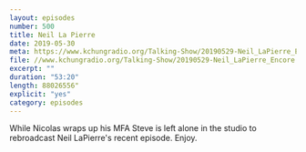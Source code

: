 ```yaml
---
layout: episodes
number: 500
title: Neil La Pierre
date: 2019-05-30
meta: https://www.kchungradio.org/Talking-Show/20190529-Neil_LaPierre_Encore.mp3
file: //www.kchungradio.org/Talking-Show/20190529-Neil_LaPierre_Encore.mp3
excerpt: ""
duration: "53:20"
length: 88026556"
explicit: "yes"
category: episodes
---
```

While Nicolas wraps up his MFA Steve is left alone in the studio to rebroadcast Neil LaPierre's recent episode. Enjoy. 
